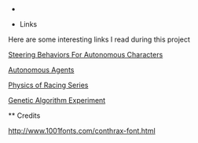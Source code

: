 *

* Links

Here are some interesting links I read during this project

[Steering Behaviors For Autonomous Characters](http://www.red3d.com/cwr/steer/gdc99/)

[Autonomous Agents](http://natureofcode.com/book/chapter-6-autonomous-agents/)

[Physics of Racing Series](http://www.miata.net/sport/Physics/)

[Genetic Algorithm Experiment](http://guillaumebouchetepitech.github.io/geneticAlgorithm_experiment/carDemo/src_html/index.html)

** Credits

http://www.1001fonts.com/conthrax-font.html
